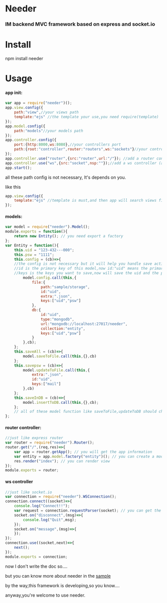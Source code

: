 # Needer
### IM backend MVC framework based on express and socket.io
# Install
npm install needer
# Usage

#### app init:
```javascript
var app = require("needer")();
app.view.config({
    path:"view",//your views path
    template:"ejs" //the template your use,you need require(template)
});
app.model.config({
    path:"models"//your models path
});
app.controller.config({
    port:{http:8000,ws:8080},//your controllers port
    path:{root:"controller",router:"routers",ws:"sockets"}//your controllers rootPath,routerPath,socketsPath
});
app.controller.use("router",{src:"router",url:"/"}); //add a router controller (and its moduleName,url)
app.controller.use("ws",{src:"socket",nsp:""});//add a ws controller (and its moduleName,nsp)
app.start();
```
all these path config is not necessary, It's depends on you.

like this
```javascript
app.view.config({
    template:"ejs" //template is must,and then app will search views file in the root path
});
```
#### models:
```javascript
var model = require("needer").Model();
module.exports = function(){
    return new Entity(); // you need export a factory
};
var Entity = function(){
    this.uid = "123-432---000";
    this.psw = "1111";
    this.config = (cb)=>{
    //the config is not necessary but it will help you handle save action easier
    //id is the primary key of this model,now id:"uid" means the primary key or the store filename is 123-432---000
    //keys is the keys you want to save,now will save the uid and the psw,if there is no keys field,It will save all of your model
        model.config.call(this,{
            file:{
                path:"sample/storage",
                id:"uid",
                extra:".json",
                keys:["uid","psw"]
            },
            db:{
                id:"uid",
                type:"mongodb",
                url:"mongodb://localhost:27017/needer",
                collection:"entity",
                keys:["uid","psw"]
            }
        },cb);
    };
    this.saveAll = (cb)=>{
        model.saveToFile.call(this,{},cb)
    };
    this.savepsw = (cb)=>{
        model.updateToFile.call(this,{
            extra:".json",
            id:"uid",
            keys:["mail"]
        },cb)
    };
    this.saveInDB = (cb)=>{
        model.insertToDB.call(this,{},cb);
    };
    // all of these model function like saveToFile,updateToDB should change the context to your model you can use call(this)
};
```
#### router controller:
```javascript
//just like express router
var router = require("needer").Router();
router.get("/",(req,res)=>{
    var app = router.getApp(); // you will get the app information
    var entity = app.model.factory("entity")(); // you can create a model what you have,now we have entity
    res.render("index"); // you can render view
});
module.exports = router;
```

#### ws controller
```javascript
//just like socket.io
var connection = require("needer").WSConnection();
connection.connect((socket)=>{
    console.log("Connect!!");
    var request = connection.requestParser(socket); // you can get the http request information
    socket.on("disconnect",(msg)=>{
        console.log("Quit",msg);
    });
    socket.on("message",(msg)=>{
    });
});
connection.use((socket,next)=>{
    next();
});
module.exports = connection;
```

now I don't write the doc so....

but you can know more about needer in the [sample]("https://github.com/GargouillePao/needer/tree/master/sample")

by the way,this framework is developing,so you know....

anyway,you're welcome to use needer.